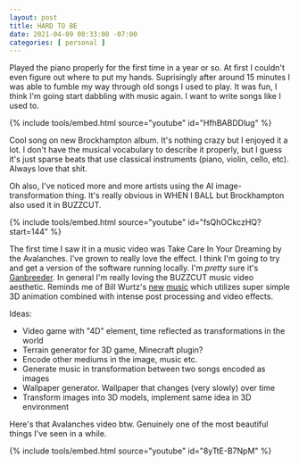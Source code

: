 ```yaml
---
layout: post
title: HARD TO BE
date: 2021-04-09 00:33:00 -07:00
categories: [ personal ]
---
```


Played the piano properly for the first time in a year or so. At first I couldn't even figure out where to put my hands. Suprisingly after around 15 minutes I was able to fumble my way through old songs I used to play. It was fun, I think I'm going start dabbling with music again. I want to write songs like I used to.

{% include tools/embed.html source="youtube" id="HfhBABDDlug" %}

Cool song on new Brockhampton album. It's nothing crazy but I enjoyed it a lot. I don't have the musical vocabulary to describe it properly, but I guess it's just sparse beats that use classical instruments (piano, violin, cello, etc). Always love that shit.

Oh also, I've noticed more and more artists using the AI image-transformation thing. It's really obvious in WHEN I BALL but Brockhampton also used it in BUZZCUT.

{% include tools/embed.html source="youtube" id="fsQhOCkczHQ?start=144" %}

The first time I saw it in a music video was Take Care In Your Dreaming by the Avalanches. I've grown to really love the effect. I think I'm going to try and get a version of the software running locally. I'm _pretty_ sure it's [Ganbreeder](https://github.com/joel-simon/ganbreeder). In general I'm really loving the BUZZCUT music video aesthetic. Reminds me of Bill Wurtz's [new](https://www.youtube.com/watch?v=zNTaVTMoNTk) [music](https://www.youtube.com/watch?v=cXuuhdCnMiU) which utilizes super simple 3D animation combined with intense post processing and video effects.

Ideas:

- Video game with "4D" element, time reflected as transformations in the world
- Terrain generator for 3D game, Minecraft plugin?
- Encode other mediums in the image, music etc.
- Generate music in transformation between two songs encoded as images
- Wallpaper generator. Wallpaper that changes (very slowly) over time
- Transform images into 3D models, implement same idea in 3D environment

Here's that Avalanches video btw. Genuinely one of the most beautiful things I've seen in a while.

{% include tools/embed.html source="youtube" id="8yTtE-B7NpM" %}
